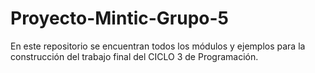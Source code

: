 # Proyecto-Mintic-Grupo-5
En este repositorio se encuentran todos los módulos y ejemplos para la construcción del trabajo final del CICLO 3 de Programación.
